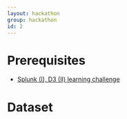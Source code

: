 ```yaml
---
layout: hackathon
group: hackathon
id: 2
---
```


# Prerequisites
* [Splunk (I), D3 (II) learning challenge](/challenges/0)


# Dataset